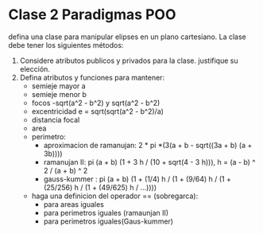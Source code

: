 # Clase 2 Paradigmas POO
defina una clase para manipular elipses en un plano cartesiano. La clase debe tener los siguientes métodos:
1. Considere atributos publicos y privados para la clase. justifique su elección.
2. Defina atributos y funciones para mantener:
    - semieje mayor a
    - semieje menor b
    - focos -sqrt(a^2 - b^2) y sqrt(a^2 - b^2)
    - excentricidad  e = sqrt(sqrt(a^2 - b^2)/a)
    - distancia focal 
    - area
    - perimetro:
      - aproximacion de ramanujan: 2 * pi *(3(a + b  - sqrt((3a + b) (a + 3b))))
      - ramanujan II: pi (a + b) (1 + 3 h / (10 + sqrt(4 - 3 h))), h = (a - b) ^ 2 / (a + b) ^ 2
      - gauss-kummer : pi (a + b) (1 + (1/4) h / (1 + (9/64) h / (1 + (25/256) h / (1 + (49/625) h / ...))))
    - haga una definicion del operador == (sobregarca):
        - para areas iguales 
        - para perimetros iguales (ramaunjan II)
        - para perimetros iguales(Gaus-kummer)